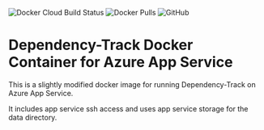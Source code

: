 ![Docker Cloud Build Status](https://img.shields.io/docker/cloud/build/coderpatros/dependency-track-azure-appservice)
![Docker Pulls](https://img.shields.io/docker/pulls/coderpatros/dependency-track-azure-appservice.svg)
![GitHub](https://img.shields.io/github/license/patros/dependency-track-azure-appservice)

# Dependency-Track Docker Container for Azure App Service

This is a slightly modified docker image for running Dependency-Track on Azure App Service.

It includes app service ssh access and uses app service storage for the data directory.
